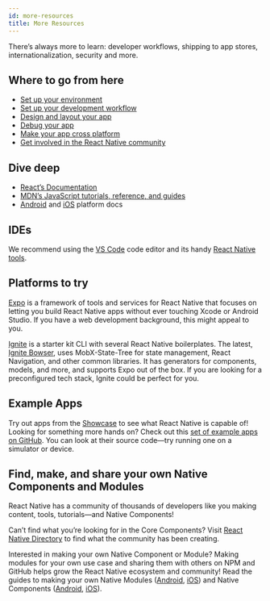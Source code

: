 ```yaml
---
id: more-resources
title: More Resources
---
```


There’s always more to learn: developer workflows, shipping to app stores, internationalization, security and more.

## Where to go from here

- [Set up your environment](environment-setup)
- [Set up your development workflow](running-on-device)
- [Design and layout your app](flexbox)
- [Debug your app](debugging)
- [Make your app cross platform](platform-specific-code)
- [Get involved in the React Native community](/community)

## Dive deep

- [React’s Documentation](https://reactjs.org/docs/hello-world.html)
- [MDN’s JavaScript tutorials, reference, and guides](https://developer.mozilla.org/en-US/docs/Web/JavaScript)
- [Android](https://developer.android.com/docs) and [iOS](https://developer.apple.com/documentation/uikit) platform docs

## IDEs

We recommend using the [VS Code](https://code.visualstudio.com/) code editor and its handy [React Native tools](https://marketplace.visualstudio.com/items?itemName=msjsdiag.vscode-react-native).

## Platforms to try

[Expo](https://docs.expo.io/) is a framework of tools and services for React Native that focuses on letting you build React Native apps without ever touching Xcode or Android Studio. If you have a web development background, this might appeal to you.

[Ignite](https://github.com/infinitered/ignite) is a starter kit CLI with several React Native boilerplates. The latest, [Ignite Bowser](https://github.com/infinitered/ignite-bowser), uses MobX-State-Tree for state management, React Navigation, and other common libraries. It has generators for components, models, and more, and supports Expo out of the box. If you are looking for a preconfigured tech stack, Ignite could be perfect for you.

## Example Apps

Try out apps from the [Showcase](https://reactnative.dev/showcase) to see what React Native is capable of! Looking for something more hands on? Check out this [set of example apps on GitHub](https://github.com/ReactNativeNews/React-Native-Apps). You can look at their source code—try running one on a simulator or device.

## Find, make, and share your own Native Components and Modules

React Native has a community of thousands of developers like you making content, tools, tutorials—and Native Components!

Can’t find what you’re looking for in the Core Components? Visit [React Native Directory](https://reactnative.directory) to find what the community has been creating.

Interested in making your own Native Component or Module? Making modules for your own use case and sharing them with others on NPM and GitHub helps grow the React Native ecosystem and community! Read the guides to making your own Native Modules ([Android](native-modules-android.md), [iOS](native-modules-ios.md)) and Native Components ([Android](native-components-android.md), [iOS](native-components-ios.md)).
